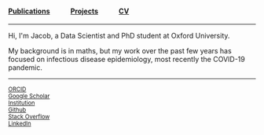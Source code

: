 #### [Publications](/publications)   [Projects](/projects)   [CV](/cv)

---

Hi, I'm Jacob, a Data Scientist and PhD student at Oxford University. 

My background is in maths, but my work over the past few years has focused on infectious disease epidemiology, most recently the COVID-19 pandemic.

---

<sup>[ORCID](https://orcid.org/0000-0003-4349-4453)   
[Google Scholar](https://scholar.google.com/citations?user=jqWDdGIAAAAJ)  
[Institution](https://www.bdi.ox.ac.uk/Team/jacob-armstrong)    
[Github](https://github.com/ja-ox)  
[Stack Overflow](https://stackoverflow.com/users/9067615/brazofuerte)  
[LinkedIn](https://www.linkedin.com/in/jacob-armstrong/)</sup>  
